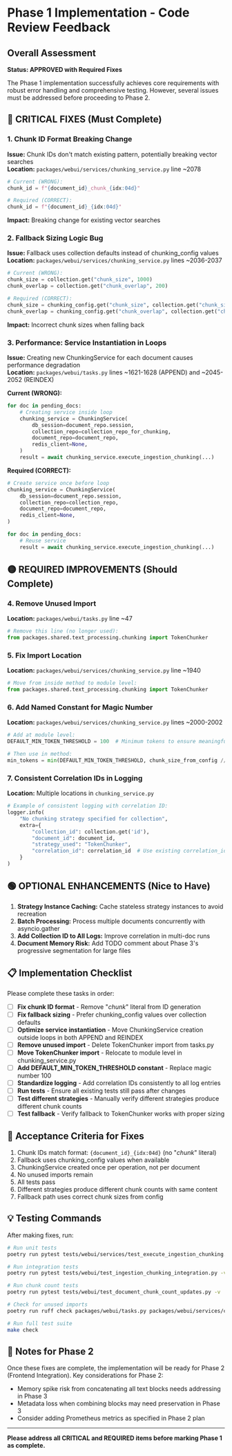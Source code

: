 # Phase 1 Implementation - Code Review Feedback

## Overall Assessment
**Status: APPROVED with Required Fixes**

The Phase 1 implementation successfully achieves core requirements with robust error handling and comprehensive testing. However, several issues must be addressed before proceeding to Phase 2.

## 🔴 CRITICAL FIXES (Must Complete)

### 1. Chunk ID Format Breaking Change
**Issue:** Chunk IDs don't match existing pattern, potentially breaking vector searches  
**Location:** `packages/webui/services/chunking_service.py` line ~2078
```python
# Current (WRONG):
chunk_id = f"{document_id}_chunk_{idx:04d}"

# Required (CORRECT):
chunk_id = f"{document_id}_{idx:04d}"
```
**Impact:** Breaking change for existing vector searches

### 2. Fallback Sizing Logic Bug
**Issue:** Fallback uses collection defaults instead of chunking_config values  
**Location:** `packages/webui/services/chunking_service.py` lines ~2036-2037
```python
# Current (WRONG):
chunk_size = collection.get("chunk_size", 1000)
chunk_overlap = collection.get("chunk_overlap", 200)

# Required (CORRECT):
chunk_size = chunking_config.get("chunk_size", collection.get("chunk_size", 1000))
chunk_overlap = chunking_config.get("chunk_overlap", collection.get("chunk_overlap", 200))
```
**Impact:** Incorrect chunk sizes when falling back

### 3. Performance: Service Instantiation in Loops
**Issue:** Creating new ChunkingService for each document causes performance degradation  
**Location:** `packages/webui/tasks.py` lines ~1621-1628 (APPEND) and ~2045-2052 (REINDEX)

**Current (WRONG):**
```python
for doc in pending_docs:
    # Creating service inside loop
    chunking_service = ChunkingService(
        db_session=document_repo.session,
        collection_repo=collection_repo_for_chunking,
        document_repo=document_repo,
        redis_client=None,
    )
    result = await chunking_service.execute_ingestion_chunking(...)
```

**Required (CORRECT):**
```python
# Create service once before loop
chunking_service = ChunkingService(
    db_session=document_repo.session,
    collection_repo=collection_repo,
    document_repo=document_repo,
    redis_client=None,
)

for doc in pending_docs:
    # Reuse service
    result = await chunking_service.execute_ingestion_chunking(...)
```

## 🟡 REQUIRED IMPROVEMENTS (Should Complete)

### 4. Remove Unused Import
**Location:** `packages/webui/tasks.py` line ~47
```python
# Remove this line (no longer used):
from packages.shared.text_processing.chunking import TokenChunker
```

### 5. Fix Import Location
**Location:** `packages/webui/services/chunking_service.py` line ~1940
```python
# Move from inside method to module level:
from packages.shared.text_processing.chunking import TokenChunker
```

### 6. Add Named Constant for Magic Number
**Location:** `packages/webui/services/chunking_service.py` lines ~2000-2002
```python
# Add at module level:
DEFAULT_MIN_TOKEN_THRESHOLD = 100  # Minimum tokens to ensure meaningful chunks

# Then use in method:
min_tokens = min(DEFAULT_MIN_TOKEN_THRESHOLD, chunk_size_from_config // 2)
```

### 7. Consistent Correlation IDs in Logging
**Location:** Multiple locations in `chunking_service.py`
```python
# Example of consistent logging with correlation ID:
logger.info(
    "No chunking strategy specified for collection",
    extra={
        "collection_id": collection.get('id'),
        "document_id": document_id,
        "strategy_used": "TokenChunker",
        "correlation_id": correlation_id  # Use existing correlation_id variable
    }
)
```

## 🟢 OPTIONAL ENHANCEMENTS (Nice to Have)

1. **Strategy Instance Caching:** Cache stateless strategy instances to avoid recreation
2. **Batch Processing:** Process multiple documents concurrently with asyncio.gather
3. **Add Collection ID to All Logs:** Improve correlation in multi-doc runs
4. **Document Memory Risk:** Add TODO comment about Phase 3's progressive segmentation for large files

## 📋 Implementation Checklist

Please complete these tasks in order:

- [ ] **Fix chunk ID format** - Remove "_chunk_" literal from ID generation
- [ ] **Fix fallback sizing** - Prefer chunking_config values over collection defaults  
- [ ] **Optimize service instantiation** - Move ChunkingService creation outside loops in both APPEND and REINDEX
- [ ] **Remove unused import** - Delete TokenChunker import from tasks.py
- [ ] **Move TokenChunker import** - Relocate to module level in chunking_service.py
- [ ] **Add DEFAULT_MIN_TOKEN_THRESHOLD constant** - Replace magic number 100
- [ ] **Standardize logging** - Add correlation IDs consistently to all log entries
- [ ] **Run tests** - Ensure all existing tests still pass after changes
- [ ] **Test different strategies** - Manually verify different strategies produce different chunk counts
- [ ] **Test fallback** - Verify fallback to TokenChunker works with proper sizing

## 🎯 Acceptance Criteria for Fixes

1. Chunk IDs match format: `{document_id}_{idx:04d}` (no "_chunk_" literal)
2. Fallback uses chunking_config values when available
3. ChunkingService created once per operation, not per document
4. No unused imports remain
5. All tests pass
6. Different strategies produce different chunk counts with same content
7. Fallback path uses correct chunk sizes from config

## 💡 Testing Commands

After making fixes, run:
```bash
# Run unit tests
poetry run pytest tests/webui/services/test_execute_ingestion_chunking.py -v

# Run integration tests  
poetry run pytest tests/webui/test_ingestion_chunking_integration.py -v

# Run chunk count tests
poetry run pytest tests/webui/test_document_chunk_count_updates.py -v

# Check for unused imports
poetry run ruff check packages/webui/tasks.py packages/webui/services/chunking_service.py

# Run full test suite
make check
```

## 📝 Notes for Phase 2

Once these fixes are complete, the implementation will be ready for Phase 2 (Frontend Integration). Key considerations for Phase 2:
- Memory spike risk from concatenating all text blocks needs addressing in Phase 3
- Metadata loss when combining blocks may need preservation in Phase 3
- Consider adding Prometheus metrics as specified in Phase 2 plan

---

**Please address all CRITICAL and REQUIRED items before marking Phase 1 as complete.**